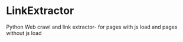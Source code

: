# LinkExtractor
Python Web crawl and link extractor- for pages with js load and pages without js load
